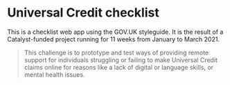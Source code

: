 # Universal Credit checklist

This is a checklist web app using the GOV.UK styleguide. It is the result of a Catalyst-funded project running for 11 weeks from January to March 2021.

> This challenge is to prototype and test ways of providing remote support for individuals struggling or failing to make Universal Credit claims online for reasons like a lack of digital or language skills, or mental health issues.
